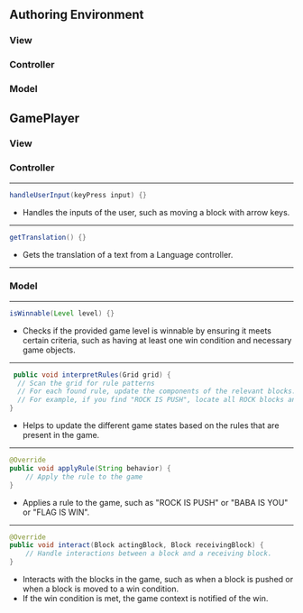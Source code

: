 
## Authoring Environment
### View

### Controller

### Model


## GamePlayer
### View



### Controller

---
```java
handleUserInput(keyPress input) {}
```
- Handles the inputs of the user, such as moving a block with arrow keys.
---
```java
getTranslation() {}
```
- Gets the translation of a text from a Language controller.
---




### Model

---
```java 
isWinnable(Level level) {}
```
- Checks if the provided game level is winnable by ensuring it meets certain criteria, such as having at least one win condition and necessary game objects.
---
```java
 public void interpretRules(Grid grid) {
  // Scan the grid for rule patterns
  // For each found rule, update the components of the relevant blocks.
  // For example, if you find "ROCK IS PUSH", locate all ROCK blocks and add/update the Pushable component.
}
```
-  Helps to update the different game states based on the rules that are present in the game.
---
```java
@Override
public void applyRule(String behavior) {
    // Apply the rule to the game
}

```
- Applies a rule to the game, such as "ROCK IS PUSH" or "BABA IS YOU" or "FLAG IS WIN".
---
```java
@Override
public void interact(Block actingBlock, Block receivingBlock) {
    // Handle interactions between a block and a receiving block.
}
```
- Interacts with the blocks in the game, such as when a block is pushed or when a block is moved to a win condition.
- If the win condition is met, the game context is notified of the win.
